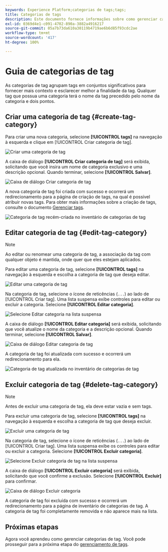 ```yaml
---
keywords: Experience Platform;categorias de tags;tags;
title: Categorias de tags
description: Este documento fornece informações sobre como gerenciar categorias de tags unificadas na Adobe Experience Cloud
exl-id: 0369d4e1-c091-4702-890a-3882a4916217
source-git-commit: 05a7b73da610a30119b4719ae6b6d85f93cdc2ae
workflow-type: tm+mt
source-wordcount: '417'
ht-degree: 100%

---
```


# Guia de categorias de tag

As categorias de tag agrupam tags em conjuntos significativos para fornecer mais contexto e esclarecer melhor a finalidade da tag. Qualquer tag que possua uma categoria terá o nome da tag precedido pelo nome da categoria e dois pontos.

## Criar uma categoria de tag {#create-tag-category}

Para criar uma nova categoria, selecione **[!UICONTROL tags]** na navegação à esquerda e clique em [!UICONTROL Criar categoria de tag].

![Criar uma categoria de tag](./images/create-tag-category.png)

A caixa de diálogo **[!UICONTROL Criar categoria de tag]** será exibida, solicitando que você insira um nome de categoria exclusivo e uma descrição opcional. Quando terminar, selecione **[!UICONTROL Salvar]**.

![Caixa de diálogo Criar categoria de tag](./images/create-tag-category-dialog.png)

A nova categoria de tag foi criada com sucesso e ocorrerá um redirecionamento para a página de criação de tags, na qual é possível atribuir novas tags. Para obter mais informações sobre a criação de tags, consulte o documento [Gerenciar tags](./managing-tags.md#create-a-tag-create-tag).

![Categoria de tag recém-criada no inventário de categorias de tag](./images/new-tag-cateogry-listed.png)

## Editar categoria de tag {#edit-tag-category}

>[!NOTE]
>
>Ao editar ou renomear uma categoria de tag, a associação da tag com qualquer objeto é mantida, onde quer que eles estejam aplicados.

Para editar uma categoria de tag, selecione **[!UICONTROL tags]** na navegação à esquerda e escolha a categoria de tag que deseja editar.

![Editar uma categoria de tag](./images/edit-tag-category.png)

Na categoria de tag, selecione o ícone de reticências (`...`) ao lado de [!UICONTROL Criar tag]. Uma lista suspensa exibe controles para editar ou excluir a categoria. Selecione **[!UICONTROL Editar categoria]**.

![Selecione Editar categoria na lista suspensa](./images/select-edit-tag-category.png)

A caixa de diálogo **[!UICONTROL Editar categoria]** será exibida, solicitando que você atualize o nome da categoria e a descrição opcional. Quando terminar, selecione **[!UICONTROL Salvar]**.

![Caixa de diálogo Editar categoria de tag](./images/edit-category-dialog.png)

A categoria de tag foi atualizada com sucesso e ocorrerá um redirecionamento para ela.

![Categoria de tag atualizada no inventário de categorias de tag](./images/updated-tag-category.png)

## Excluir categoria de tag {#delete-tag-category}

>[!NOTE]
>
>Antes de excluir uma categoria de tag, ela deve estar vazia e sem tags.

Para excluir uma categoria de tag, selecione **[!UICONTROL tags]** na navegação à esquerda e escolha a categoria de tag que deseja excluir.

![Excluir uma categoria de tag](./images/edit-tag-category.png)

Na categoria de tag, selecione o ícone de reticências (`...`) ao lado de [!UICONTROL Criar tag]. Uma lista suspensa exibe os controles para editar ou excluir a categoria. Selecione **[!UICONTROL Excluir categoria]**.

![Selecione Excluir categoria de tag na lista suspensa](./images/select-delete-tag-category.png)

A caixa de diálogo **[!UICONTROL Excluir categoria]** será exibida, solicitando que você confirme a exclusão. Selecione **[!UICONTROL Excluir]** para confirmar.

![Caixa de diálogo Excluir categoria](./images/delete-category-dialog.png)

A categoria de tag foi excluída com sucesso e ocorrerá um redirecionamento para a página de inventário de categorias de tag. A categoria de tag foi completamente removida e não aparece mais na lista.

## Próximas etapas

Agora você aprendeu como gerenciar categorias de tag. Você pode prosseguir para a próxima etapa do [gerenciamento de tags](./managing-tags.md).
